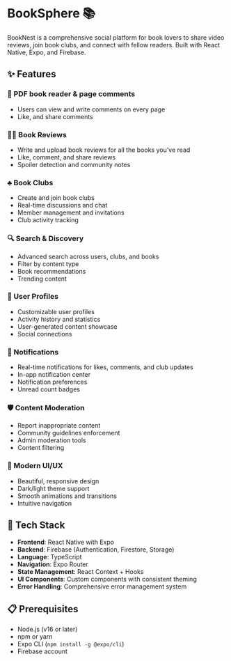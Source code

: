 # BookSphere 📚

BookNest is a comprehensive social platform for book lovers to share video reviews, join book clubs, and connect with fellow readers. Built with React Native, Expo, and Firebase.

## ✨ Features

### 📖 PDF book reader & page comments
- Users can view and write comments on every page
- Like, and share comments

### 🧑‍🏫 Book Reviews
- Write and upload book reviews for all the books you've read
- Like, comment, and share reviews
- Spoiler detection and community notes

### ♣️ Book Clubs
- Create and join book clubs
- Real-time discussions and chat
- Member management and invitations
- Club activity tracking

### 🔍 Search & Discovery
- Advanced search across users, clubs, and books
- Filter by content type
- Book recommendations
- Trending content

### 👤 User Profiles
- Customizable user profiles
- Activity history and statistics
- User-generated content showcase
- Social connections

### 🔔 Notifications
- Real-time notifications for likes, comments, and club updates
- In-app notification center
- Notification preferences
- Unread count badges

### 🛡️ Content Moderation
- Report inappropriate content
- Community guidelines enforcement
- Admin moderation tools
- Content filtering

### 📱 Modern UI/UX
- Beautiful, responsive design
- Dark/light theme support
- Smooth animations and transitions
- Intuitive navigation

## 🚀 Tech Stack

- **Frontend**: React Native with Expo
- **Backend**: Firebase (Authentication, Firestore, Storage)
- **Language**: TypeScript
- **Navigation**: Expo Router
- **State Management**: React Context + Hooks
- **UI Components**: Custom components with consistent theming
- **Error Handling**: Comprehensive error management system

## 📋 Prerequisites

- Node.js (v16 or later)
- npm or yarn
- Expo CLI (`npm install -g @expo/cli`)
- Firebase account
